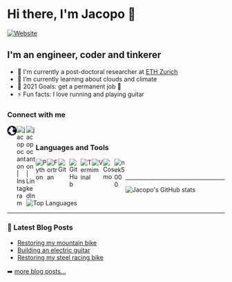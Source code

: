 # Hi there, I'm Jacopo 👋

[![Website](https://img.shields.io/website?label=jacopocanton.com&style=for-the-badge&url=https%3A%2F%2Fcodestackr.com)](https://jacopocanton.com)

## I'm an engineer, coder and tinkerer

- 🔭 I'm currently a post-doctoral researcher at [ETH Zurich](https://iac.ethz.ch/group/climate-and-water-cycle.html)
- 🌱 I’m currently learning about clouds and climate
- 🥅 2021 Goals: get a permanent job 🤣
- ⚡ Fun facts: I love running and playing guitar

### Connect with me

[<img align="left" alt="jacopocanton.com" width="22px" src="https://raw.githubusercontent.com/iconic/open-iconic/master/svg/globe.svg" />][website]
[<img align="left" alt="jacopocanton | Instagram" width="22px" src="https://cdn.jsdelivr.net/npm/simple-icons@v3/icons/instagram.svg" />][instagram]
[<img align="left" alt="jacopocanton | LinkedIn" width="22px" src="https://cdn.jsdelivr.net/npm/simple-icons@v3/icons/linkedin.svg" />][linkedin]

<br />

### Languages and Tools

[<img align="left" alt="Python" width="26px" src="https://vorillaz.github.io/devicons/!SVG/python.svg" />](https://vorillaz.github.io/devicons/#/singleicon/python)
[<img align="left" alt="Fortran" width="26px" src="https://simpleicons.org/icons/fortran.svg" />](https://simpleicons.org/?q=fortran)
[<img align="left" alt="Git" width="26px" src="https://vorillaz.github.io/devicons/!SVG/git.svg" />](https://vorillaz.github.io/devicons/#/singleicon/git)
[<img align="left" alt="GitHub" width="26px" src="https://vorillaz.github.io/devicons/!SVG/github_badge.svg" />](https://vorillaz.github.io/devicons/#/singleicon/github_badge)
[<img align="left" alt="Terminal" width="26px" src="https://vorillaz.github.io/devicons/!SVG/terminal.svg" />](https://vorillaz.github.io/devicons/#/singleicon/terminal)
[<img align="left" alt="Vim" width="26px" src="https://upload.wikimedia.org/wikipedia/commons/4/4f/Icon-Vim.svg" />](https://www.vim.org/)
[<img align="left" alt="Cosmo" width="26px" src="http://www.cosmo-model.org/favicon.ico" />](http://www.cosmo-model.org/)
[<img align="left" alt="nek5000" width="26px" src="https://avatars.githubusercontent.com/u/11303440?s=200&v=4" />](https://nek5000.mcs.anl.gov/)

<br />
<br />

---

![Jacopo's GitHub stats](https://github-readme-stats.vercel.app/api?username=jcanton&count_private=true&show_icons=true)

![Top Languages](https://github-readme-stats.vercel.app/api/top-langs/?username=jcanton&layout=compact&exclude_repo=jcanton.github.io&count_private=true)

---

### 📕 Latest Blog Posts

<!-- BLOG-POST-LIST:START -->
- [Restoring my mountain bike](https://jacopocanton.com/blog/bike02/)
- [Building an electric guitar](https://jacopocanton.com/blog/guitar/)
- [Restoring my steel racing bike](https://jacopocanton.com/blog/bike01/)
<!-- BLOG-POST-LIST:END -->

➡️ [more blog posts...](https://jacopocanton.com/posts/)

[website]: https://jacopocanton.com
[instagram]: https://instagram.com/jacopocanton
[linkedin]: https://www.linkedin.com/in/jacopo-canton

<!--
**jcanton/jcanton** is a ✨ _special_ ✨ repository because its `README.md` (this file) appears on your GitHub profile.

Here are some ideas to get you started:

- 🔭 I’m currently working on ...
- 🌱 I’m currently learning ...
- 👯 I’m looking to collaborate on ...
- 🤔 I’m looking for help with ...
- 💬 Ask me about ...
- 📫 How to reach me: ...
- 😄 Pronouns: ...
- ⚡ Fun fact: ...
-->
